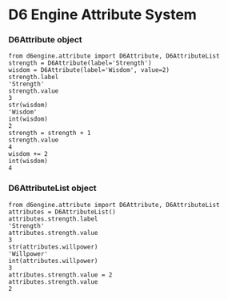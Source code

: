 # D6 Engine Attribute System

### D6Attribute object

```pythonstub
from d6engine.attribute import D6Attribute, D6AttributeList
strength = D6Attribute(label='Strength')
wisdom = D6Attribute(label='Wisdom', value=2)
strength.label
'Strength'
strength.value
3
str(wisdom)
'Wisdom'
int(wisdom)
2
strength = strength + 1
strength.value
4
wisdom += 2
int(wisdom)
4
```

### D6AttributeList object

```pythonstub
from d6engine.attribute import D6Attribute, D6AttributeList
attributes = D6AttributeList()
attributes.strength.label
'Strength'
attributes.strength.value
3
str(attributes.willpower)
'Willpower'
int(attributes.willpower)
3
attributes.strength.value = 2
attributes.strength.value
2
```